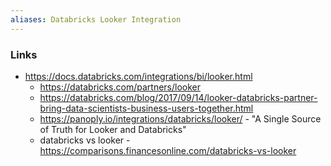 ```yaml
---
aliases: Databricks Looker Integration
---
```


### Links
- https://docs.databricks.com/integrations/bi/looker.html
    - https://databricks.com/partners/looker
    - https://databricks.com/blog/2017/09/14/looker-databricks-partner-bring-data-scientists-business-users-together.html
    - https://panoply.io/integrations/databricks/looker/ - "A Single Source of Truth for Looker and Databricks"
    - databricks vs looker - https://comparisons.financesonline.com/databricks-vs-looker